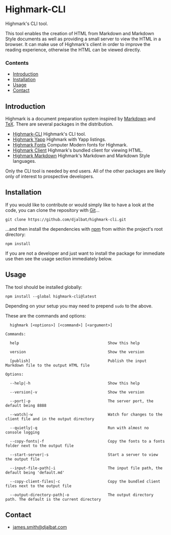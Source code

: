 # Highmark-CLI

Highmark's CLI tool.

This tool enables the creation of HTML from Markdown and Markdown Style documents as well as providing a small server to view the HTML in a browser.
It can make use of Highmark's client in order to improve the reading experience, otherwise the HTML can be viewed directly.

### Contents

- [Introduction](#introduction)
- [Installation](#installation)
- [Usage](#usage)
- [Contact](#contact)

## Introduction

Highmark is a document preparation system inspired by [Markdown](https://en.wikipedia.org/wiki/Markdown) and [TeX](https://en.wikipedia.org/wiki/TeX).
There are several packages in the distribution.

- [Highmark-CLI](https://github.com/djalbat/highmark-cli) Highmark's CLI tool.
- [Highmark Yapp](https://github.com/djalbat/highmark-yapp) Highmark with Yapp listings.
- [Highmark Fonts](https://github.com/djalbat/highmark-fonts) Computer Modern fonts for Highmark.
- [Highmark Client](https://github.com/djalbat/highmark-client) Highmark's bundled client for viewing HTML.
- [Highmark Markdown](https://github.com/djalbat/highmark-markdown) Highmark's Markdown and Markdown Style languages.

Only the CLI tool is needed by end users.
All of the other packages are likely only of interest to prospective developers.

## Installation

If you would like to contribute or would simply like to have a look at the code, you can clone the repository with [Git](https://git-scm.com/)...

    git clone https://github.com/djalbat/highmark-cli.git

...and then install the dependencies with [npm](https://www.npmjs.com/) from within the project's root directory:

    npm install

If you are not a developer and just want to install the package for immediate use then see the usage section immediately below.

## Usage

The tool should be installed globally:

```
npm install --global highmark-cli@latest
```

Depending on your setup you may need to prepend `sudo` to the above.

These are the commands and options:

```
  highmark [<options>] [<command>] [<argument>]

Commands:

  help                                       Show this help
  
  version                                    Show the version
  
  [publish]                                  Publish the input Markdown file to the output HTML file

Options:

  --help|-h                                  Show this help
  
  --version|-v                               Show the version

  --port|-p                                  The server port, the default being 8888

  --watch|-w                                 Watch for changes to the client file and in the output directory 

  --quietly|-q                               Run with almost no console logging

  --copy-fonts|-f                            Copy the fonts to a fonts folder next to the output file

  --start-server|-s                          Start a server to view the output file

  --input-file-path|-i                       The input file path, the default being 'default.md'

  --copy-client-files|-c                     Copy the bundled client files next to the output file

  --output-directory-path|-o                 The output directory path. The default is the current directory
```

## Contact

* james.smith@djalbat.com

